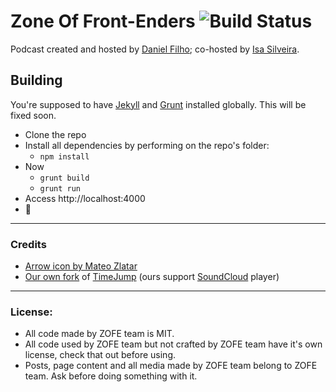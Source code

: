 # Zone Of Front-Enders ![Build Status](https://api.travis-ci.org/zofepod/zofe.svg)

Podcast created and hosted by [Daniel Filho](https://github.com/danielfilho); co-hosted by [Isa Silveira](https://github.com/bella-silveira).

## Building

You're supposed to have [Jekyll](http://jekyllrb.com/) and [Grunt](http://gruntjs.com/) installed globally. This will be fixed soon.

- Clone the repo
- Install all dependencies by performing on the repo's folder:
  - `npm install`
- Now
  - `grunt build`
  - `grunt run`
- Access http://localhost:4000
- 🚢

---

### Credits

- [Arrow icon by Mateo Zlatar](http://thenounproject.com/term/arrow/6490/)
- [Our own fork](https://github.com/zofepod/TimeJump) of [TimeJump](https://github.com/davatron5000/TimeJump) (ours support [SoundCloud](http://soundcloud.com) player)

---

### License:

- All code made by ZOFE team is MIT.
- All code used by ZOFE team but not crafted by ZOFE team have it's own license, check that out before using.
- Posts, page content and all media made by ZOFE team belong to ZOFE team. Ask before doing something with it.
